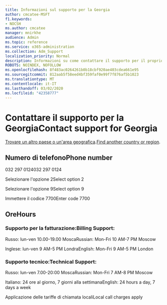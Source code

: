 ```yaml
---
title: Informazioni sul supporto per la Georgia
author: cmcatee-MSFT
f1.keywords:
- NOCSH
ms.author: cmcatee
manager: mnirkhe
audience: Admin
ms.topic: reference
ms.service: o365-administration
ms.collection: Adm_Support
localization_priority: Normal
description: Informazioni su come contattare il supporto per il proprio paese o area geografica.
ROBOTS: NOINDEX, NOFOLLOW
ms.openlocfilehash: 8f483ac0264261b0b18cbf920ae403cdea661e95
ms.sourcegitcommit: 812aab5f58eed4bf359faf0e99f7f876af5b1023
ms.translationtype: MT
ms.contentlocale: it-IT
ms.lasthandoff: 03/02/2020
ms.locfileid: "42358777"
---
```

# <a name="contact-support-for-georgia"></a><span data-ttu-id="f1c4a-103">Contattare il supporto per la Georgia</span><span class="sxs-lookup"><span data-stu-id="f1c4a-103">Contact support for Georgia</span></span>

<span data-ttu-id="f1c4a-104">[Trovare un altro paese o un'area geografica](../contact-support-for-business-products.md).</span><span class="sxs-lookup"><span data-stu-id="f1c4a-104">[Find another country or region](../contact-support-for-business-products.md).</span></span>

## <a name="phone-number"></a><span data-ttu-id="f1c4a-105">Numero di telefono</span><span class="sxs-lookup"><span data-stu-id="f1c4a-105">Phone number</span></span>
<span data-ttu-id="f1c4a-106">032 297 0124</span><span class="sxs-lookup"><span data-stu-id="f1c4a-106">032 297 0124</span></span>

<span data-ttu-id="f1c4a-107">Selezionare l'opzione 2</span><span class="sxs-lookup"><span data-stu-id="f1c4a-107">Select option 2</span></span>

<span data-ttu-id="f1c4a-108">Selezionare l'opzione 9</span><span class="sxs-lookup"><span data-stu-id="f1c4a-108">Select option 9</span></span>

<span data-ttu-id="f1c4a-109">Immettere il codice 7700</span><span class="sxs-lookup"><span data-stu-id="f1c4a-109">Enter code 7700</span></span>

## <a name="hours"></a><span data-ttu-id="f1c4a-110">Ore</span><span class="sxs-lookup"><span data-stu-id="f1c4a-110">Hours</span></span>
### <a name="billing-support"></a><span data-ttu-id="f1c4a-111">Supporto per la fatturazione:</span><span class="sxs-lookup"><span data-stu-id="f1c4a-111">Billing Support:</span></span>

<span data-ttu-id="f1c4a-112">Russo: lun-ven 10.00-19.00 Mosca</span><span class="sxs-lookup"><span data-stu-id="f1c4a-112">Russian: Mon-Fri 10 AM-7 PM Moscow</span></span>

<span data-ttu-id="f1c4a-113">Inglese: lun-ven 9 AM-5 PM Londra</span><span class="sxs-lookup"><span data-stu-id="f1c4a-113">English: Mon-Fri 9 AM-5 PM London</span></span>

### <a name="technical-support"></a><span data-ttu-id="f1c4a-114">Supporto tecnico:</span><span class="sxs-lookup"><span data-stu-id="f1c4a-114">Technical Support:</span></span>

<span data-ttu-id="f1c4a-115">Russo: lun-ven 7.00-20:00 Mosca</span><span class="sxs-lookup"><span data-stu-id="f1c4a-115">Russian: Mon-Fri 7 AM-8 PM Moscow</span></span>

<span data-ttu-id="f1c4a-116">Italiano: 24 ore al giorno, 7 giorni alla settimana</span><span class="sxs-lookup"><span data-stu-id="f1c4a-116">English: 24 hours a day, 7 days a week</span></span>

<span data-ttu-id="f1c4a-117">Applicazione delle tariffe di chiamata locali</span><span class="sxs-lookup"><span data-stu-id="f1c4a-117">Local call charges apply</span></span>
